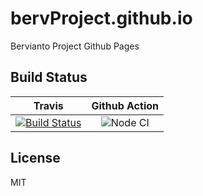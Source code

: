 # bervProject.github.io

Bervianto Project Github Pages

## Build Status

| Travis | Github Action |
|:------:|:-------------:|
| [![Build Status](https://travis-ci.com/bervProject/bervProject.github.io.svg?branch=develop)](https://travis-ci.com/bervProject/bervProject.github.io) | ![Node CI](https://github.com/bervProject/bervProject.github.io/workflows/Node%20CI/badge.svg) |

## License

MIT